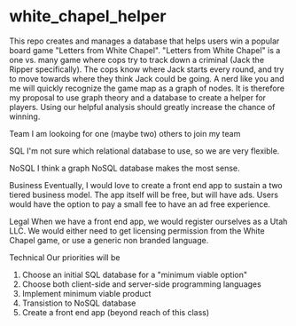 # white_chapel_helper
This repo creates and manages a database that helps users win a popular board game "Letters from White Chapel".
"Letters from White Chapel" is a one vs. many game where cops try to track down a criminal (Jack the Ripper specifically). The cops know where Jack starts every round, and try to move towards where they think Jack could be going.
A nerd like you and me will quickly recognize the game map as a graph of nodes. It is therefore my proposal to use graph theory and a database to create a helper for players. Using our helpful analysis should greatly increase the chance of winning.

Team
I am lookoing for one (maybe two) others to join my team

SQL
I'm not sure which relational database to use, so we are very flexible.

NoSQL
I think a graph NoSQL database makes the most sense. 

Business
Eventually, I would love to create a front end app to sustain a two tiered business model.
The app itself will be free, but will have ads. Users would have the option to pay a small fee to have an ad free experience.

Legal
When we have a front end app, we would register ourselves as a Utah LLC. We would either need to get licensing permission from the White Chapel game, or use a generic non branded language. 

Technical
Our priorities will be
1. Choose an initial SQL database for a "minimum viable option"
2. Choose both client-side and server-side programming languages
3. Implement minimum viable product
4. Transistion to NoSQL database
5. Create a front end app (beyond reach of this class)
